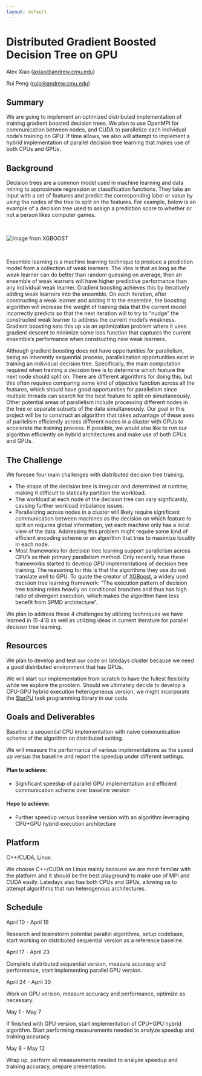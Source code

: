```yaml
---
layout: default
---
```


# Distributed Gradient Boosted Decision Tree on GPU

Alex Xiao (axiao@andrew.cmu.edu)

Rui Peng (ruip@andrew.cmu.edu)

## Summary

We are going to implement an optimized distributed implementation of training gradient boosted  decision trees. We plan to use OpenMPI for communication between nodes, and CUDA to parallelize each individual node’s training on GPU. If time allows, we also will attempt to implement a hybrid implementation of parallel decision tree learning that makes use of both CPUs and GPUs.



## Background

Decision trees are a common model used in machine learning and data mining to approximate regression or classification functions. They take an input with a set of features and predict the corresponding label or value by using the nodes of the tree to split on the features. For example, below is an example of a decision tree used to assign a prediction score to whether or not a person likes computer games.

<br>

![Image from XGBOOST](https://raw.githubusercontent.com/dmlc/web-data/master/xgboost/model/cart.png)

<br>

Ensemble learning is a machine learning technique to produce a prediction model from a collection of weak learners. The idea is that as long as the weak learner can do better than random guessing on average, then an ensemble of weak learners will have higher predictive performance than any individual weak learner. Gradient boosting achieves this by iteratively adding weak learners into the ensemble. On each iteration, after constructing a weak learner and adding it to the ensemble, the boosting algorithm will increase the weight of training data that the current model incorrectly predicts so that the next iteration will to try to “nudge” the constructed weak learner to address the current model’s weakness. Gradient boosting sets this up via an optimization problem where it uses gradient descent to minimize some loss function that captures the current ensemble’s performance when constructing new weak learners.

Although gradient boosting does not have opportunities for parallelism, being an inherently sequential process, parallelization opportunities exist in training an individual decision tree. Specifically, the main computation required when training a decision tree is to determine which feature the next node should split on. There are different algorithms for doing this, but this often requires comparing some kind of objective function across all the features, which should have good opportunities for parallelism since multiple threads can search for the best feature to split on simultaneously. Other potential areas of parallelism include processing different nodes in the tree or separate subsets of the data simultaneously. Our goal in this project will be to construct an algorithm that takes advantage of these axes of parllelism efficiently across different nodes in a cluster with GPUs to accelerate the training process. If possible, we would also like to run our algorithm efficiently on hybrid architectures and make use of both CPUs and GPUs.



## The Challenge

We foresee four main challenges with distributed decision tree training.


* The shape of the decision tree is irregular and determined at runtime, making it
  difficult to statically partition the workload.
* The workload at each node of the decision tree can vary signficantly, causing
  further workload imbalance issues.
* Parallelizing across nodes in a cluster will likely require significant communication between machines as the decision on which feature to split on requires global information, yet each machine only has a local view of the data. Addressing this problem might require some kind of efficient encoding scheme or an algorithm that tries to maximize locality in each node.
* Most frameworks for decision tree learning support parallelism across CPU’s as their primary parallelism method. Only recently have these frameworks started to develop GPU implementations of decision tree training. The reasoning for this is that the algorithms they use do not translate well to GPU. To quote the creator of [XGBoost](https://github.com/dmlc/xgboost), a widely used decision tree learning framework: “The execution pattern of decision tree training relies heavily on conditional branches and thus has high ratio of divergent execution, which makes the algorithm have less benefit from SPMD architecture”.

We plan to address these 4 challenges by utilizing techniques we have learned in 15-418 as well as utilizing ideas in current literature for parallel decision tree learning.



## Resources

We plan to develop and test our code on latedays cluster because we need a good distributed environment that has GPUs.

We will start our implementation from scratch to have the fullest flexibility while we explore the problem. Should we ultimately decide to develop a CPU-GPU hybrid execution heterogeneous version, we might incorporate the [StarPU](http://starpu.gforge.inria.fr/) task programming library in our code.



## Goals and Deliverables

Baseline: a sequential CPU implementation with naive communication scheme of the algorithm on distributed setting.

We will measure the performance of various implementations as the speed up versus the baseline and report the speedup under different settings.

#### Plan to achieve:

* Significant speedup of parallel GPU implementation and efficient communication scheme over baseline version

#### Hope to achieve:

* Further speedup versus baseline version with an algorithm leveraging CPU+GPU hybrid execution architecture



## Platform

C++/CUDA, Linux.

We choose C++/CUDA on Linux mainly because we are most familiar with the platform and it should be the best playground to make use of MPI and CUDA easily. Latedays also has both CPUs and GPUs, allowing us to attempt algorithms that run heterogenous architectures.



## Schedule

April 10 - April 16

Research and brainstorm potential parallel algorithms, setup codebase, start working on distributed sequential version as a reference baseline.

April 17 - April 23

Complete distributed sequential version, measure accuracy and performance, start implementing parallel GPU version.

April 24 - April 30

Work on GPU version, measure accuracy and performance, optimize as necessary.

May 1 - May 7

If finished with GPU version, start implementation of CPU+GPU hybrid algorithm. Start performing measurements needed to analyze speedup and training accuracy.

May 8 - May 12

Wrap up, perform all measurements needed to analyze speedup and training accuracy, prepare presentation.
